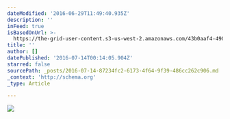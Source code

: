 ```yaml
---
dateModified: '2016-06-29T11:49:40.935Z'
description: ''
inFeed: true
isBasedOnUrl: >-
  https://the-grid-user-content.s3-us-west-2.amazonaws.com/43b0aaf4-4905-4015-97a3-1d789068a354.jpg
title: ''
author: []
datePublished: '2016-07-14T00:14:05.904Z'
starred: false
sourcePath: _posts/2016-07-14-87234fc2-6173-4f64-9f39-486cc262c906.md
_context: 'http://schema.org'
_type: Article

---
```

![](https://the-grid-user-content.s3-us-west-2.amazonaws.com/43b0aaf4-4905-4015-97a3-1d789068a354.jpg)